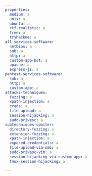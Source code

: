 ```yaml
---
properties:
  medium: a
  unix: a
  ubuntu: a
  ctf-realistic: a
  free: a
  tryhackme: a
all-services-software:
  netbios: a
  smb: a
  http: a
  custom-app-bot: a
  apache: a
  express-js: a
pentest-services-software:
  smb: a
  http: a
  custom-app: a
attacks-techniques:
  fuzzing: a
  xpath-injection: a
  creds: a
  file-upload: a
  session-hijacking: a
  sudo-privesc: a
subtechniques-spoiler:
  directory-fuzzing: a
  extension-fuzzing: a
  xpath-injection: a
  exposed-credentials: a
  file-upload-via-smb: a
  sudo-privesc-vim: a
  session-hijacking-via-custom-app: a
  tmux-session-hijacking: a

---
```

